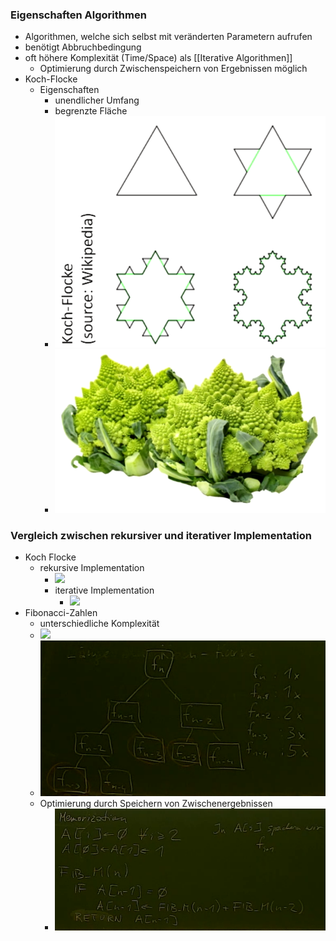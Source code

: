 ### Eigenschaften Algorithmen
+ Algorithmen, welche sich selbst mit veränderten Parametern aufrufen
+ benötigt Abbruchbedingung
+ oft höhere Komplexität (Time/Space) als [[Iterative Algorithmen]]
	+ Optimierung durch Zwischenspeichern von Ergebnissen möglich
+ Koch-Flocke
	+ Eigenschaften
		+ unendlicher Umfang
		+ begrenzte Fläche
		+ ![](Pasted%20image%2020221016222045.png)
		+ ![](Pasted%20image%2020221016222121.png)

### Vergleich zwischen rekursiver und iterativer Implementation
+ Koch Flocke
	+ rekursive Implementation
		+ ![](Pasted%20image%2020221016222520.png)
	  + iterative Implementation
		  + ![](Pasted%20image%2020221016222541.png)
+ Fibonacci-Zahlen
	+ unterschiedliche Komplexität
	+ ![](Pasted%20image%2020221016222846.png)
	+ ![](Pasted%20image%2020221016225242.png)
	+ Optimierung durch Speichern von Zwischenergebnissen
		+ ![](Pasted%20image%2020221016225606.png)